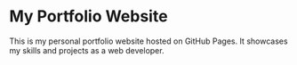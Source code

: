 
# My Portfolio Website

This is my personal portfolio website hosted on GitHub Pages. It showcases my skills and projects as a web developer.
